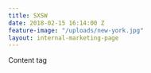 ```yaml
---
title: SXSW
date: 2018-02-15 16:14:00 Z
feature-image: "/uploads/new-york.jpg"
layout: internal-marketing-page
---
```


Content tag